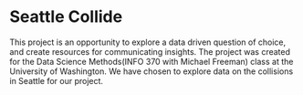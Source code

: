 # Seattle Collide

This project is an opportunity to explore a data driven question of choice, and create resources for communicating insights. The project was created for the Data Science Methods(INFO 370 with Michael Freeman) class at the University of Washington. We have chosen to explore data on the collisions in Seattle for our project.
